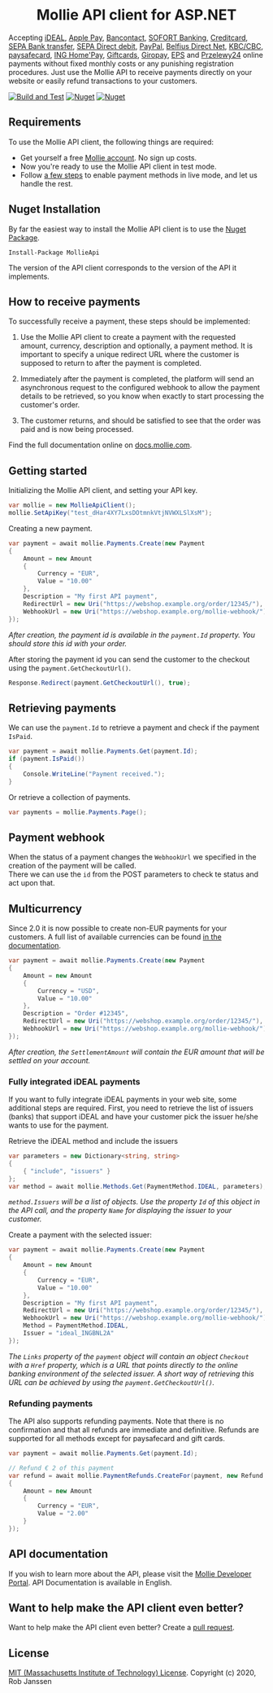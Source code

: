 <h1 align="center">Mollie API client for ASP.NET</h1>

Accepting [iDEAL](https://www.mollie.com/payments/ideal/), [Apple Pay](https://www.mollie.com/payments/apple-pay), [Bancontact](https://www.mollie.com/payments/bancontact/), [SOFORT Banking](https://www.mollie.com/payments/sofort/), [Creditcard](https://www.mollie.com/payments/credit-card/), [SEPA Bank transfer](https://www.mollie.com/payments/bank-transfer/), [SEPA Direct debit](https://www.mollie.com/payments/direct-debit/), [PayPal](https://www.mollie.com/payments/paypal/), [Belfius Direct Net](https://www.mollie.com/payments/belfius/), [KBC/CBC](https://www.mollie.com/payments/kbc-cbc/), [paysafecard](https://www.mollie.com/payments/paysafecard/), [ING Home'Pay](https://www.mollie.com/payments/ing-homepay/), [Giftcards](https://www.mollie.com/payments/gift-cards/), [Giropay](https://www.mollie.com/payments/giropay/), [EPS](https://www.mollie.com/payments/eps/) and [Przelewy24](https://www.mollie.com/payments/przelewy24/) online payments without fixed monthly costs or any punishing registration procedures. Just use the Mollie API to receive payments directly on your website or easily refund transactions to your customers.

[![Build and Test](https://github.com/janssenr/MollieApi.Net/workflows/Build%20and%20Test/badge.svg)](https://github.com/janssenr/MollieApi.Net/actions)
[![Nuget](https://img.shields.io/nuget/v/MollieApi)](https://www.nuget.org/packages/MollieApi/)
[![Nuget](https://img.shields.io/nuget/dt/MollieApi)](https://www.nuget.org/packages/MollieApi/)

## Requirements ##
To use the Mollie API client, the following things are required:

+ Get yourself a free [Mollie account](https://www.mollie.com/signup). No sign up costs.
+ Now you're ready to use the Mollie API client in test mode.
+ Follow [a few steps](https://www.mollie.com/dashboard/?modal=onboarding) to enable payment methods in live mode, and let us handle the rest.

## Nuget Installation ##

By far the easiest way to install the Mollie API client is to use the [Nuget Package](https://www.nuget.org/packages/MollieApi/).
```
Install-Package MollieApi
```
The version of the API client corresponds to the version of the API it implements.

## How to receive payments ##

To successfully receive a payment, these steps should be implemented:

1. Use the Mollie API client to create a payment with the requested amount, currency, description and optionally, a payment method. It is important to specify a unique redirect URL where the customer is supposed to return to after the payment is completed.

2. Immediately after the payment is completed, the platform will send an asynchronous request to the configured webhook to allow the payment details to be retrieved, so you know when exactly to start processing the customer's order.

3. The customer returns, and should be satisfied to see that the order was paid and is now being processed.

Find the full documentation online on [docs.mollie.com](https://docs.mollie.com).

## Getting started ##

Initializing the Mollie API client, and setting your API key.

```c#
var mollie = new MollieApiClient();
mollie.SetApiKey("test_dHar4XY7LxsDOtmnkVtjNVWXLSlXsM");
``` 

Creating a new payment.

```c#
var payment = await mollie.Payments.Create(new Payment
{
	Amount = new Amount
	{
		Currency = "EUR",
		Value = "10.00"
	},
	Description = "My first API payment",
	RedirectUrl = new Uri("https://webshop.example.org/order/12345/"),
	WebhookUrl = new Uri("https://webshop.example.org/mollie-webhook/")
});
```
_After creation, the payment id is available in the `payment.Id` property. You should store this id with your order._

After storing the payment id you can send the customer to the checkout using the `payment.GetCheckoutUrl()`.  

```c#
Response.Redirect(payment.GetCheckoutUrl(), true);
```

## Retrieving payments ##
We can use the `payment.Id` to retrieve a payment and check if the payment `IsPaid`.

```c#
var payment = await mollie.Payments.Get(payment.Id);
if (payment.IsPaid())
{
	Console.WriteLine("Payment received.");
}
```

Or retrieve a collection of payments.

```c#
var payments = mollie.Payments.Page(); 
```

## Payment webhook ##

When the status of a payment changes the `WebhookUrl` we specified in the creation of the payment will be called.  
There we can use the `id` from the POST parameters to check te status and act upon that.


## Multicurrency ##
Since 2.0 it is now possible to create non-EUR payments for your customers.
A full list of available currencies can be found [in the documentation](https://docs.mollie.com/guides/multicurrency).

```c#
var payment = await mollie.Payments.Create(new Payment
{
	Amount = new Amount
	{
		Currency = "USD",
		Value = "10.00"
	},
	Description = "Order #12345",
	RedirectUrl = new Uri("https://webshop.example.org/order/12345/"),
	WebhookUrl = new Uri("https://webshop.example.org/mollie-webhook/")
});
```
_After creation, the `SettlementAmount` will contain the EUR amount that will be settled on your account._


### Fully integrated iDEAL payments ###

If you want to fully integrate iDEAL payments in your web site, some additional steps are required. First, you need to
retrieve the list of issuers (banks) that support iDEAL and have your customer pick the issuer he/she wants to use for
the payment.

Retrieve the iDEAL method and include the issuers

```c#
var parameters = new Dictionary<string, string>
{
	{ "include", "issuers" }
};
var method = await mollie.Methods.Get(PaymentMethod.IDEAL, parameters);
```

_`method.Issuers` will be a list of objects. Use the property `Id` of this object in the API call, and the property `Name` for displaying the issuer to your customer._

Create a payment with the selected issuer:

```c#
var payment = await mollie.Payments.Create(new Payment
{
	Amount = new Amount
	{
		Currency = "EUR",
		Value = "10.00"
	},
	Description = "My first API payment",
	RedirectUrl = new Uri("https://webshop.example.org/order/12345/"),
	WebhookUrl = new Uri("https://webshop.example.org/mollie-webhook/"),
	Method = PaymentMethod.IDEAL,
	Issuer = "ideal_INGBNL2A"
});
```

_The `Links` property of the `payment` object will contain an object `Checkout` with a `Href` property, which is a URL that points directly to the online banking environment of the selected issuer.
A short way of retrieving this URL can be achieved by using the `payment.GetCheckoutUrl()`._

### Refunding payments ###

The API also supports refunding payments. Note that there is no confirmation and that all refunds are immediate and
definitive. Refunds are supported for all methods except for paysafecard and gift cards.

```c#
var payment = await mollie.Payments.Get(payment.Id);

// Refund € 2 of this payment
var refund = await mollie.PaymentRefunds.CreateFor(payment, new Refund
{
	Amount = new Amount
	{
		Currency = "EUR",
		Value = "2.00"
	}
});
```

## API documentation ##
If you wish to learn more about the API, please visit the [Mollie Developer Portal](https://www.mollie.com/developers). API Documentation is available in English.

## Want to help make the API client even better? ##

Want to help make the API client even better? Create a [pull request](https://github.com/janssenr/MollieApi.Net/pulls).

## License ##
[MIT (Massachusetts Institute of Technology) License](https://licenses.nuget.org/MIT).
Copyright (c) 2020, Rob Janssen
